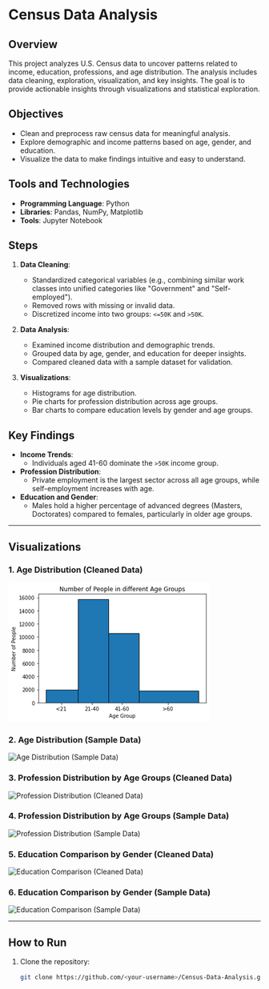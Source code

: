 # Census Data Analysis

## Overview
This project analyzes U.S. Census data to uncover patterns related to income, education, professions, and age distribution. The analysis includes data cleaning, exploration, visualization, and key insights. The goal is to provide actionable insights through visualizations and statistical exploration.

## Objectives
- Clean and preprocess raw census data for meaningful analysis.
- Explore demographic and income patterns based on age, gender, and education.
- Visualize the data to make findings intuitive and easy to understand.

## Tools and Technologies
- **Programming Language**: Python
- **Libraries**: Pandas, NumPy, Matplotlib
- **Tools**: Jupyter Notebook

## Steps
1. **Data Cleaning**:
   - Standardized categorical variables (e.g., combining similar work classes into unified categories like "Government" and "Self-employed").
   - Removed rows with missing or invalid data.
   - Discretized income into two groups: `<=50K` and `>50K`.

2. **Data Analysis**:
   - Examined income distribution and demographic trends.
   - Grouped data by age, gender, and education for deeper insights.
   - Compared cleaned data with a sample dataset for validation.

3. **Visualizations**:
   - Histograms for age distribution.
   - Pie charts for profession distribution across age groups.
   - Bar charts to compare education levels by gender and age groups.

## Key Findings
- **Income Trends**: 
  - Individuals aged 41-60 dominate the `>50K` income group.
- **Profession Distribution**: 
  - Private employment is the largest sector across all age groups, while self-employment increases with age.
- **Education and Gender**:
  - Males hold a higher percentage of advanced degrees (Masters, Doctorates) compared to females, particularly in older age groups.

---

## Visualizations

### 1. Age Distribution (Cleaned Data)
![Age Distribution (Cleaned Data)](Histogram_cd.png)

### 2. Age Distribution (Sample Data)
![Age Distribution (Sample Data)](images/Histogram_sd.png)

### 3. Profession Distribution by Age Groups (Cleaned Data)
![Profession Distribution (Cleaned Data)](images/PieChart_cd.png)

### 4. Profession Distribution by Age Groups (Sample Data)
![Profession Distribution (Sample Data)](images/PieChart_sd.png)

### 5. Education Comparison by Gender (Cleaned Data)
![Education Comparison (Cleaned Data)](images/barchart_cd.png)

### 6. Education Comparison by Gender (Sample Data)
![Education Comparison (Sample Data)](images/barchart_sd.png)

---

## How to Run

1. Clone the repository:
   ```bash
   git clone https://github.com/<your-username>/Census-Data-Analysis.git
